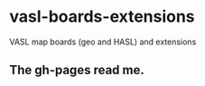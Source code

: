 vasl-boards-extensions
======================

VASL map boards (geo and HASL) and extensions

## The gh-pages read me.
